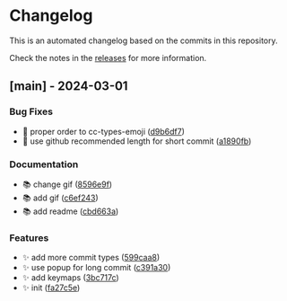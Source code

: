 # Changelog

This is an automated changelog based on the commits in this repository.

Check the notes in the [releases](https://github.com/melMass/comfy_mtb/releases) for more information.
## [main] - 2024-03-01

### Bug Fixes

- 🐛 proper order to cc-types-emoji ([d9b6df7](https://github.com/melMass/comfy_mtb/commit/d9b6df757d1e8bec6f9314f9e772acb158c5d318))
- 🐛 use github recommended length for short commit ([a1890fb](https://github.com/melMass/comfy_mtb/commit/a1890fb87b8d915da100e4eb63a4966d44f4d880))

### Documentation

- 📚 change gif ([8596e9f](https://github.com/melMass/comfy_mtb/commit/8596e9fa11709f50da20a5daf89d0323b3cd70c1))
- 📚 add gif ([c6ef243](https://github.com/melMass/comfy_mtb/commit/c6ef243c0b84cad23870bd893da3d9c4ba94042f))
- 📚 add readme ([cbd663a](https://github.com/melMass/comfy_mtb/commit/cbd663aeaff6405da125e386f1ea55f13819ccdb))

### Features

- ✨ add more commit types ([599caa8](https://github.com/melMass/comfy_mtb/commit/599caa84d95e20c2179120994ce61a72be86f898))
- ✨ use popup for long commit ([c391a30](https://github.com/melMass/comfy_mtb/commit/c391a3033ee9f8bb3db7889dd417e0e20414b4a8))
- ✨ add keymaps ([3bc717c](https://github.com/melMass/comfy_mtb/commit/3bc717cb66b54f7dff1b20ec0cf91c5b0da0acf1))
- ✨ init ([fa27c5e](https://github.com/melMass/comfy_mtb/commit/fa27c5e93dcdb5b9c5293bf2b14e743dc388a2a7))


